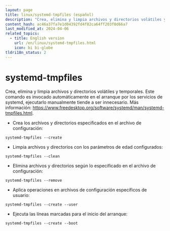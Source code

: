 ```yaml
---
layout: page
title: linux/systemd-tmpfiles (español)
description: "Crea, elimina y limpia archivos y directorios volátiles y temporales."
content_hash: ac46a37fa7e1d04392fd4f82ca64ff203f0d66a7
last_modified_at: 2024-04-06
related_topics:
  - title: English version
    url: /en/linux/systemd-tmpfiles.html
    icon: bi bi-globe
tldri18n_status: 2
---
```

# systemd-tmpfiles

Crea, elimina y limpia archivos y directorios volátiles y temporales.
Este comando es invocado automáticamente en el arranque por los servicios de systemd, ejecutarlo manualmente tiende a ser innecesario.
Más información: <https://www.freedesktop.org/software/systemd/man/systemd-tmpfiles.html>.

- Crea los archivos y directorios especificados en el archivo de configuración:

`systemd-tmpfiles --create`

- Limpia archivos y directorios con los parámetros de edad configurados:

`systemd-tmpfiles --clean`

- Elimina archivos y directorios según lo especificado en el archivo de configuración:

`systemd-tmpfiles --remove`

- Aplica operaciones en archivos de configuración específicos de usuario:

`systemd-tmpfiles --create --user`

- Ejecuta las líneas marcadas para el inicio del arranque:

`systemd-tmpfiles --create --boot`
